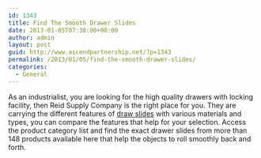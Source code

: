 ```yaml
---
id: 1343
title: Find The Smooth Drawer Slides
date: 2013-01-05T07:38:00+00:00
author: admin
layout: post
guid: http://www.ascendpartnership.net/?p=1343
permalink: /2013/01/05/find-the-smooth-drawer-slides/
categories:
  - General
---
```

As an industrialist, you are looking for the high quality drawers with locking facility, then Reid Supply Company is the right place for you. They are carrying the different features of [draw slides](http://www.reidsupply.com/products/fasteners-hardware/hardware/drawer-slides/) with various materials and types, you can compare the features that help for your selection. Access the product category list and find the exact drawer slides from more than 148 products available here that help the objects to roll smoothly back and forth.